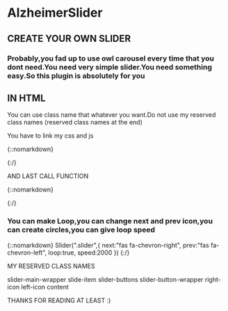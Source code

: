 # AlzheimerSlider
## CREATE YOUR OWN SLIDER 

### Probably,you fad up to use owl carousel every time that you dont need.You need very simple slider.You need something easy.So this plugin is absolutely for you

## IN HTML
You can use class name that whatever you want.Do not use my reserved class names (reserved class names at the end)



<!--

<div class="slider">
  <div class="content">
    <div class="slider1">Your Content</div>
    <div class="slider2">Your Content</div>    
    <div class="slider3">Your Content</div>    
    <div class="slider4">Your Content</div>    
  </div>
</div>

-->

You have to link my css and js

{::nomarkdown}

<link rel="stylesheet"  src="alzheimer_slider.css">
<script src="js/alzheimer_slider.js"></script>

{:/}



AND LAST CALL FUNCTION



{::nomarkdown}
<script>
  Slider(".slider");
 </script>

{:/}

 
 
 
 ### You can make Loop,you can change next and prev icon,you can create circles,you can give loop speed

{::nomarkdown}
 Slider(".slider",{
 next:"fas fa-chevron-right",
 prev:"fas fa-chevron-left",
 loop:true,
 speed:2000
 })
{:/}
 
 
 MY RESERVED CLASS NAMES
 
 slider-main-wrapper
 slide-item
 slider-buttons
 slider-button-wrapper
 right-icon
 left-icon
 content
 
 
 
 THANKS FOR READING AT LEAST :)
